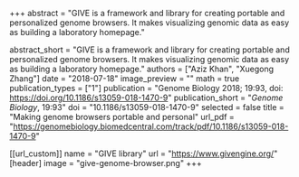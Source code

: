 +++
abstract = "GIVE is a framework and library for creating portable and personalized genome browsers. It makes visualizing genomic data as easy as building a laboratory homepage."

abstract_short = "GIVE is a framework and library for creating portable and personalized genome browsers. It makes visualizing genomic data as easy as building a laboratory homepage."
authors = ["Aziz Khan", "Xuegong Zhang"]
date = "2018-07-18"
image_preview = ""
math = true
publication_types = ["1"]
publication = "Genome Biology 2018; 19:93, doi: https://doi.org/10.1186/s13059-018-1470-9"
publication_short = "*Genome Biology*, 19:93"
doi = "10.1186/s13059-018-1470-9"
selected = false
title = "Making genome browsers portable and personal"
url_pdf = "https://genomebiology.biomedcentral.com/track/pdf/10.1186/s13059-018-1470-9"

[[url_custom]]
name = "GIVE library"
url = "https://www.givengine.org/"
[header]
image = "give-genome-browser.png"
+++